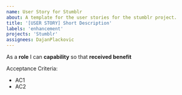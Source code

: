 ```yaml
---
name: User Story for Stumblr
about: A template for the user stories for the stumblr project.
title: '[USER STORY] Short Description'
labels: 'enhancement'
projects: 'Stumblr'
assignees: DajanPlackovic
---
```


As a **role** I can **capability** so that **received benefit**

Acceptance Criteria:

- AC1
- AC2

